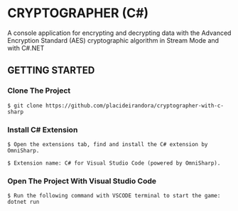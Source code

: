 # CRYPTOGRAPHER (C#)
A console application for encrypting and decrypting data with the Advanced Encryption Standard (AES) cryptographic algorithm in Stream Mode and with C#.NET

## GETTING STARTED

### Clone The Project

```
$ git clone https://github.com/placideirandora/cryptographer-with-c-sharp
```

### Install C# Extension

```
$ Open the extensions tab, find and install the C# extension by OmniSharp. 
```
```
$ Extension name: C# for Visual Studio Code (powered by OmniSharp).
```

### Open The Project With Visual Studio Code

```
$ Run the following command with VSCODE terminal to start the game: dotnet run
```
